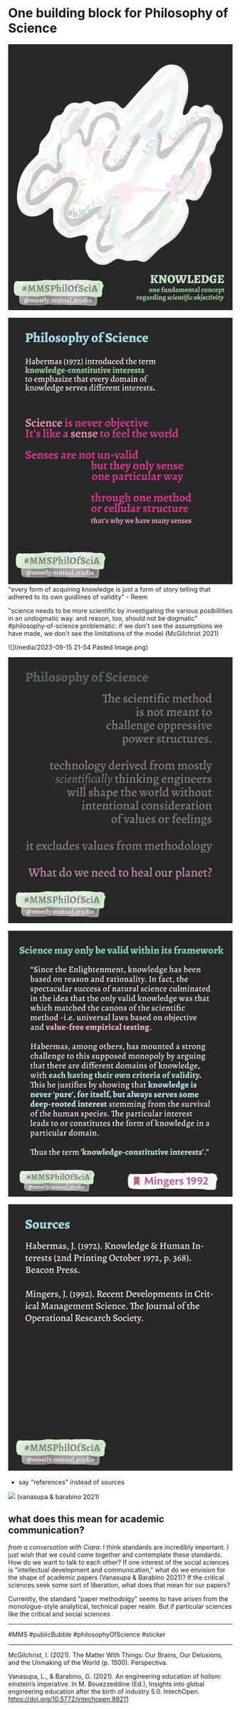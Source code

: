 # One building block for Philosophy of Science

![](media/MMSPhilOfSciA_1.png)

![](media/MMSPhilOfSciA_2.png)
"every form of acquiring knowledge is just a form of story telling that adhered to its own guidlines of validity" - Reem

"science needs to be more scientific by investigating the various posibillities in an undogmatic way. and reason, too, should not be dogmatic" #philosophy-of-science problematic: if we don't see the assumptions we have made, we don't see the limitations of the model (McGilchrist 2021)

![](media/2023-09-15 21-54 Pasted Image.png)


![](media/MMSPhilOfSciA_3.png)

![](media/MMSPhilOfSciA_4.png)

![](media/MMSPhilOfSciA_5.png)
- say "references" instead of sources

![](media/MMSPhilOfSciA_6.png)
(vanasupa & barabino 2021) 

## what does this mean for academic communication?
*from a conversation with Ciara*: I think standards are incredibly important. I just wish that we could come together and contemplate these standards. How do we want to talk to each other? If one interest of the social sciences is  "intellectual development and communication," what do we envision for the shape of academic papers (Vanasupa & Barabino 2021)? If the critical sciences seek some sort of liberation, what does that mean for our papers?

Currenlty, the standard "paper methodolgy" seems to have arisen from the monologue-style analytical, technical paper realm. But if particular sciences like the critical and social sciences 

________
#MMS #publicBubble
#philosophyOfScience #sticker
________
McGilchrist, I. (2021). The Matter With Things: Our Brains, Our Delusions, and the Unmaking of the World (p. 1500). Perspectiva.

Vanasupa, L., & Barabino, G. (2021). An engineering education of holism: einstein’s imperative. In M. Bouezzeddine (Ed.), Insights into global engineering education after the birth of industry 5.0. IntechOpen. https://doi.org/10.5772/intechopen.99211
